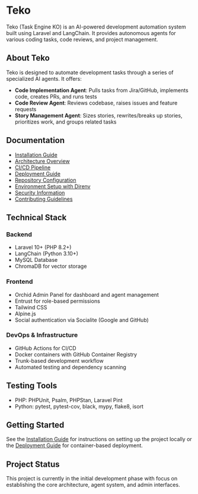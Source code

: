 # Teko

Teko (Task Engine KO) is an AI-powered development automation system built using Laravel and LangChain. It provides autonomous agents for various coding tasks, code reviews, and project management.

## About Teko

Teko is designed to automate development tasks through a series of specialized AI agents. It offers:

- **Code Implementation Agent**: Pulls tasks from Jira/GitHub, implements code, creates PRs, and runs tests
- **Code Review Agent**: Reviews codebase, raises issues and feature requests
- **Story Management Agent**: Sizes stories, rewrites/breaks up stories, prioritizes work, and groups related tasks

## Documentation

* [Installation Guide](Installation.md)
* [Architecture Overview](architecture.md)
* [CI/CD Pipeline](cicd.md)
* [Deployment Guide](deployment.md)
* [Repository Configuration](repo-config.md)
* [Environment Setup with Direnv](direnv-setup.md)
* [Security Information](https://github.com/dodwmd/teko/blob/master/SECURITY.md)
* [Contributing Guidelines](https://github.com/dodwmd/teko/blob/master/.github/CONTRIBUTING.md)

## Technical Stack

### Backend
- Laravel 10+ (PHP 8.2+)
- LangChain (Python 3.10+)
- MySQL Database
- ChromaDB for vector storage

### Frontend
- Orchid Admin Panel for dashboard and agent management
- Entrust for role-based permissions
- Tailwind CSS
- Alpine.js
- Social authentication via Socialite (Google and GitHub)

### DevOps & Infrastructure
- GitHub Actions for CI/CD
- Docker containers with GitHub Container Registry
- Trunk-based development workflow
- Automated testing and dependency scanning

## Testing Tools
- PHP: PHPUnit, Psalm, PHPStan, Laravel Pint
- Python: pytest, pytest-cov, black, mypy, flake8, isort

## Getting Started

See the [Installation Guide](Installation.md) for instructions on setting up the project locally or the [Deployment Guide](deployment.md) for container-based deployment.

## Project Status

This project is currently in the initial development phase with focus on establishing the core architecture, agent system, and admin interfaces.
